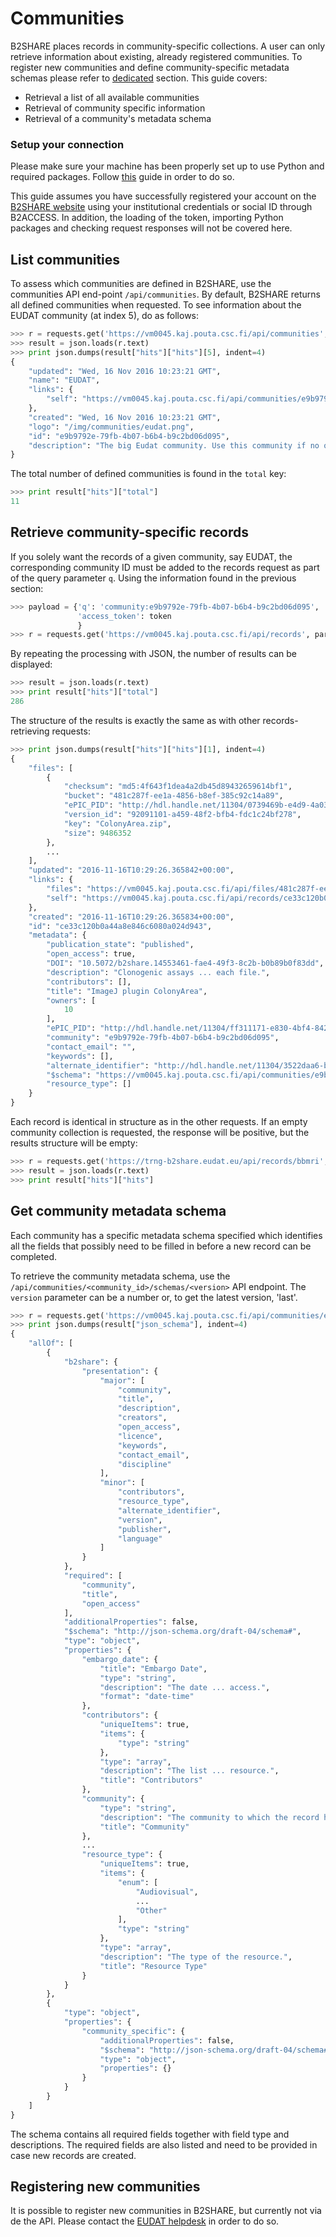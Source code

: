 # Communities
B2SHARE places records in community-specific collections. A user can only retrieve information about existing, already registered communities. To register new communities and define community-specific metadata schemas please refer to [dedicated](#registering-new-communities) section. This guide covers:

- Retrieval a list of all available communities
- Retrieval of community specific information
- Retrieval of a community's metadata schema

### Setup your connection
Please make sure your machine has been properly set up to use Python and required packages. Follow [this](A_Setup_and_install.md) guide in order to do so.

This guide assumes you have successfully registered your account on the [B2SHARE website](https://trng-b2share.eudat.eu) using your institutional credentials or social ID through B2ACCESS. In addition, the loading of the token, importing Python packages and checking request responses will not be covered here.

## List communities
To assess which communities are defined in B2SHARE, use the communities API end-point `/api/communities`. By default, B2SHARE returns all defined communities when requested. To see information about the EUDAT community (at index 5), do as follows:

```python
>>> r = requests.get('https://vm0045.kaj.pouta.csc.fi/api/communities', params={'access_token': token}, verify=False)
>>> result = json.loads(r.text)
>>> print json.dumps(result["hits"]["hits"][5], indent=4)
{
    "updated": "Wed, 16 Nov 2016 10:23:21 GMT",
    "name": "EUDAT",
    "links": {
        "self": "https://vm0045.kaj.pouta.csc.fi/api/communities/e9b9792e-79fb-4b07-b6b4-b9c2bd06d095"
    },
    "created": "Wed, 16 Nov 2016 10:23:21 GMT",
    "logo": "/img/communities/eudat.png",
    "id": "e9b9792e-79fb-4b07-b6b4-b9c2bd06d095",
    "description": "The big Eudat community. Use this community if no other is suited for you"
}
```

The total number of defined communities is found in the `total` key:

```python
>>> print result["hits"]["total"]
11
```

## Retrieve community-specific records
If you solely want the records of a given community, say EUDAT, the corresponding community ID must be added to the records request as part of the query parameter `q`. Using the information found in the previous section:

```python
>>> payload = {'q': 'community:e9b9792e-79fb-4b07-b6b4-b9c2bd06d095',
               'access_token': token
               }
>>> r = requests.get('https://vm0045.kaj.pouta.csc.fi/api/records', params=payload, verify=False)
```

By repeating the processing with JSON, the number of results can be displayed:
```python
>>> result = json.loads(r.text)
>>> print result["hits"]["total"]
286
```

The structure of the results is exactly the same as with other records-retrieving requests:
```python
>>> print json.dumps(result["hits"]["hits"][1], indent=4)
{
    "files": [
        {
            "checksum": "md5:4f643f1dea4a2db45d89432659614bf1",
            "bucket": "481c287f-ee1a-4856-b8ef-385c92c14a89",
            "ePIC_PID": "http://hdl.handle.net/11304/0739469b-e4d9-4a03-8e59-1e0aa2f37025",
            "version_id": "92091101-a459-48f2-bfb4-fdc1c24bf278",
            "key": "ColonyArea.zip",
            "size": 9486352
        },
        ...
    ],
    "updated": "2016-11-16T10:29:26.365842+00:00",
    "links": {
        "files": "https://vm0045.kaj.pouta.csc.fi/api/files/481c287f-ee1a-4856-b8ef-385c92c14a89",
        "self": "https://vm0045.kaj.pouta.csc.fi/api/records/ce33c120b0a44a8e846c6080a024d943"
    },
    "created": "2016-11-16T10:29:26.365834+00:00",
    "id": "ce33c120b0a44a8e846c6080a024d943",
    "metadata": {
        "publication_state": "published",
        "open_access": true,
        "DOI": "10.5072/b2share.14553461-fae4-49f3-8c2b-b0b89b0f83dd",
        "description": "Clonogenic assays ... each file.",
        "contributors": [],
        "title": "ImageJ plugin ColonyArea",
        "owners": [
            10
        ],
        "ePIC_PID": "http://hdl.handle.net/11304/ff311171-e830-4bf4-842c-14e3c822c9e0",
        "community": "e9b9792e-79fb-4b07-b6b4-b9c2bd06d095",
        "contact_email": "",
        "keywords": [],
        "alternate_identifier": "http://hdl.handle.net/11304/3522daa6-b988-11e3-8cd7-14feb57d12b9",
        "$schema": "https://vm0045.kaj.pouta.csc.fi/api/communities/e9b9792e-79fb-4b07-b6b4-b9c2bd06d095/schemas/0#/json_schema",
        "resource_type": []
    }
}
```

Each record is identical in structure as in the other requests. If an empty community collection is requested, the response will be positive, but the results structure will be empty:
```python
>>> r = requests.get('https://trng-b2share.eudat.eu/api/records/bbmri', params=payload, verify=False)
>>> result = json.loads(r.text)
>>> print result["hits"]["hits"]
```

## Get community metadata schema
Each community has a specific metadata schema specified which identifies all the fields that possibly need to be filled in before a new record can be completed.

To retrieve the community metadata schema, use the `/api/communities/<community_id>/schemas/<version>` API endpoint. The `version` parameter can be a number or, to get the latest version, 'last'.
```python
>>> r = requests.get('https://vm0045.kaj.pouta.csc.fi/api/communities/e9b9792e-79fb-4b07-b6b4-b9c2bd06d095/schemas/last', params=payload, verify=False)
>>> print json.dumps(result["json_schema"], indent=4)
{
    "allOf": [
        {
            "b2share": {
                "presentation": {
                    "major": [
                        "community",
                        "title",
                        "description",
                        "creators",
                        "open_access",
                        "licence",
                        "keywords",
                        "contact_email",
                        "discipline"
                    ],
                    "minor": [
                        "contributors",
                        "resource_type",
                        "alternate_identifier",
                        "version",
                        "publisher",
                        "language"
                    ]
                }
            },
            "required": [
                "community",
                "title",
                "open_access"
            ],
            "additionalProperties": false,
            "$schema": "http://json-schema.org/draft-04/schema#",
            "type": "object",
            "properties": {
                "embargo_date": {
                    "title": "Embargo Date",
                    "type": "string",
                    "description": "The date ... access.",
                    "format": "date-time"
                },
                "contributors": {
                    "uniqueItems": true,
                    "items": {
                        "type": "string"
                    },
                    "type": "array",
                    "description": "The list ... resource.",
                    "title": "Contributors"
                },
                "community": {
                    "type": "string",
                    "description": "The community to which the record has been submitted.",
                    "title": "Community"
                },
                ...
                "resource_type": {
                    "uniqueItems": true,
                    "items": {
                        "enum": [
                            "Audiovisual",
                            ...
                            "Other"
                        ],
                        "type": "string"
                    },
                    "type": "array",
                    "description": "The type of the resource.",
                    "title": "Resource Type"
                }
            }
        },
        {
            "type": "object",
            "properties": {
                "community_specific": {
                    "additionalProperties": false,
                    "$schema": "http://json-schema.org/draft-04/schema#",
                    "type": "object",
                    "properties": {}
                }
            }
        }
    ]
}
```

The schema contains all required fields together with field type and descriptions. The required fields are also listed and need to be provided in case new records are created.

## Registering new communities
It is possible to register new communities in B2SHARE, but currently not via de the API. Please contact the [EUDAT helpdesk](https://eudat.eu/support-request?service=B2SHARE) in order to do so.
